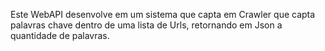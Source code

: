 Este WebAPI desenvolve em um sistema que capta em Crawler que capta palavras chave dentro de uma lista de Urls, retornando em Json
a quantidade de palavras. 

